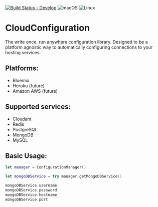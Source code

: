 [![Build Status - Develop](https://travis-ci.org/IBM-Swift/CloudConfiguration.svg?branch=master)](https://travis-ci.org/IBM-Swift/CloudConfiguration)
![macOS](https://img.shields.io/badge/os-macOS-green.svg?style=flat)
![Linux](https://img.shields.io/badge/os-linux-green.svg?style=flat)

# CloudConfiguration

The write once, run anywhere configuration library. Designed to be a platform agnostic way to automatically
configuring connections to your hosting services.

## Platforms:

- Bluemix
- Heroku (future)
- Amazon AWS (future)

## Supported services:

- Cloudant
- Redis
- PostgreSQL
- MongoDB
- MySQL

## Basic Usage:

```swift
let manager = ConfigurationManager()

let mongoDBService = try manager.getMongoDBService()

mongoDBService.username
mongoDBService.password
mongoDBService.hostname
mongoDBService.port

```
